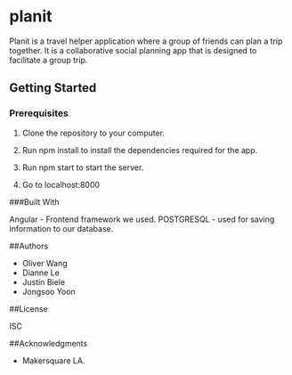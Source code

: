 # planit

Planit is a travel helper application where a group of friends can plan a trip together. It is a collaborative social planning app that is designed to facilitate a group trip.

## Getting Started

### Prerequisites

1. Clone the repository to your computer.

2. Run npm install to install the dependencies required for the app.

3. Run npm start to start the server.

4. Go to localhost:8000

###Built With

Angular - Frontend framework we used.
POSTGRESQL - used for saving information to our database.



##Authors

- Oliver Wang
- Dianne Le
- Justin Biele
- Jongsoo Yoon

##License

ISC

##Acknowledgments

- Makersquare LA.
